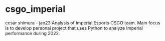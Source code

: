 # csgo_imperial
cesar shimura - jan23
Analysis of Imperial Esports CSGO team.
Main focus is to develop personal project that uses Python to analyze Imperial performance during 2022.
